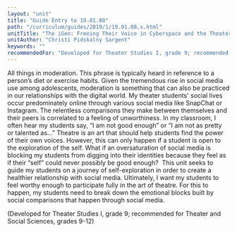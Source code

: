 ```yaml
---
layout: "unit"
title: "Guide Entry to 19.01.08"
path: "/curriculum/guides/2019/1/19.01.08.x.html"
unitTitle: "The iGen: Freeing Their Voice in Cyberspace and the Theater Space"
unitAuthor: "Christi Pidskalny Sargent"
keywords: ""
recommendedFor: "Developed for Theater Studies I, grade 9; recommended for Theater and Social Sciences, grades 9-12" 
---
```

<main>
        <p>All things in moderation. This phrase is typically heard in reference to a person&rsquo;s diet or exercise habits. Given the tremendous rise in social media use among adolescents, moderation is something that can also be practiced in our relationships with the digital world. My theater students' social lives occur predominately online through various social media like&nbsp;SnapChat&nbsp;or Instagram. The relentless comparisons they make between themselves and their peers is correlated to a feeling of unworthiness. In my classroom, I often hear my students say, &ldquo;I am not good enough&rdquo; or &ldquo;I am not as pretty or talented as...&rdquo; Theatre is an art that should help students find the power of their own voices. However, this can only happen if a student is open to the exploration of the self. What if an oversaturation of social media is blocking my students from digging into their identities because they feel as if their &ldquo;self&rdquo; could never possibly be good enough?&nbsp; This unit seeks to guide my students on a journey of self-exploration in order to create a healthier relationship with social media. Ultimately, I want my students to feel worthy enough to participate fully in the art of theatre. For this to happen, my students need to break down the emotional blocks built by social comparisons that happen through social media.&nbsp;</p>
<p></p>
<p>(Developed for Theater Studies I, grade 9; recommended for Theater and Social Sciences, grades 9-12)</p>
</main>
